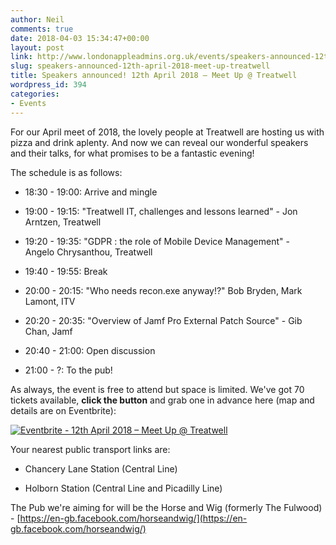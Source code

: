 ```yaml
---
author: Neil
comments: true
date: 2018-04-03 15:34:47+00:00
layout: post
link: http://www.londonappleadmins.org.uk/events/speakers-announced-12th-april-2018-meet-up-treatwell/
slug: speakers-announced-12th-april-2018-meet-up-treatwell
title: Speakers announced! 12th April 2018 – Meet Up @ Treatwell
wordpress_id: 394
categories:
- Events
---
```


For our April meet of 2018, the lovely people at Treatwell are hosting us with pizza and drink aplenty. And now we can reveal our wonderful speakers and their talks, for what promises to be a fantastic evening!

The schedule is as follows:



 	
  * 18:30 - 19:00: Arrive and mingle

 	
  * 19:00 - 19:15: "Treatwell IT, challenges and lessons learned" - Jon Arntzen, Treatwell

 	
  * 19:20 - 19:35: "GDPR : the role of Mobile Device Management" - Angelo Chrysanthou, Treatwell

 	
  * 19:40 - 19:55: Break

 	
  * 20:00 - 20:15: "Who needs recon.exe anyway!?" Bob Bryden, Mark Lamont, ITV

 	
  * 20:20 - 20:35: "Overview of Jamf Pro External Patch Source" - Gib Chan, Jamf

 	
  * 20:40 - 21:00: Open discussion

 	
  * 21:00 - ?: To the pub!


As always, the event is free to attend but space is limited. We've got 70 tickets available, **click the button** and grab one in advance here (map and details are on Eventbrite):

[![Eventbrite - 12th April 2018 – Meet Up @ Treatwell](https://www.eventbrite.com/custombutton?eid=39292147872)](https://www.eventbrite.com/e/12th-april-2018-meet-up-treatwell-tickets-43270596519)

Your nearest public transport links are:



 	
  * Chancery Lane Station (Central Line)

 	
  * Holborn Station (Central Line and Picadilly Line)


The Pub we're aiming for will be the Horse and Wig (formerly The Fulwood) - [https://en-gb.facebook.com/horseandwig/](https://en-gb.facebook.com/horseandwig/)




